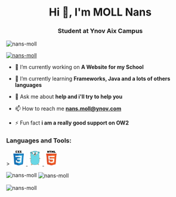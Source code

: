 <h1 align="center">Hi 👋, I'm MOLL Nans</h1>
<h3 align="center">Student at Ynov Aix Campus</h3>

<p align="left"> <img src="https://komarev.com/ghpvc/?username=leN&label=Profile%20views&color=60d697&style=flat" alt="nans-moll" /> </p>

<p align="left"> <a href=""><img src="https://github-profile-trophy.vercel.app/?username=leN" alt="nans-moll" /></a> </p>

- 🔭 I’m currently working on **A Website for my School**

- 🌱 I’m currently learning **Frameworks, Java and a lots of others languages**

- 💬 Ask me about **help and i'll try to help you**

- 📫 How to reach me **nans.moll@ynov.com**

- ⚡ Fun fact **i am a really good support on OW2**

<p align="left">
</p>

<h3 align="left">Languages and Tools:</h3>
<p align="left">  > </a> <a href="https://www.w3schools.com/css/" target="_blank" rel="noreferrer"> <img src="https://raw.githubusercontent.com/devicons/devicon/master/icons/css3/css3-original-wordmark.svg" alt="css3" width="40" height="40"/> </a>    </a> <a href="https://golang.org" target="_blank" rel="noreferrer"> <img src="https://raw.githubusercontent.com/devicons/devicon/master/icons/go/go-original.svg" alt="go" width="40" height="40"/> <img src="https://raw.githubusercontent.com/devicons/devicon/master/icons/html5/html5-original-wordmark.svg" alt="html5" width="40" height="40"/> </a> 

<p><img align="left" src="https://github-readme-stats.vercel.app/api/top-langs?username=leN&show_icons=true&locale=en&layout=compact" alt="nans-moll" /></p>

<p>&nbsp;<img align="center" src="https://github-readme-stats.vercel.app/api?username=leN&show_icons=true&locale=en" alt="nans-moll" /></p>

<p><img align="center" src="https://github-readme-streak-stats.herokuapp.com/?user=leN&" alt="nans-moll" /></p>
